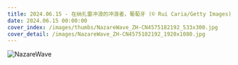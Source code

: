 ```yaml
---
title: 2024.06.15 - 在纳扎雷冲浪的冲浪者，葡萄牙 (© Rui Caria/Getty Images)
date: 2024.06.15 00:00:00
cover_index: /images/thumbs/NazareWave_ZH-CN4575182192_533x300.jpg
cover_detail: /images/NazareWave_ZH-CN4575182192_1920x1080.jpg
---
```


![NazareWave](/images/NazareWave_ZH-CN4575182192_1920x1080.jpg)
